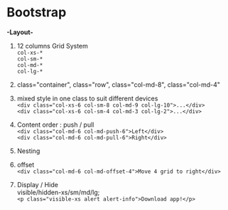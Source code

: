 # Bootstrap

**-Layout-**  
1. 12 columns Grid System  
`col-xs-*`  
`col-sm-*`  
`col-md-*`  
`col-lg-*`  

2. class="container", class="row", class="col-md-8", class="col-md-4"  

3. mixed style in one class to suit different devices  
`<div class="col-xs-6 col-sm-8 col-md-9 col-lg-10">...</div>`  
`<div class="col-xs-6 col-sm-4 col-md-3 col-lg-2">...</div>`  

4. Content order : push / pull  
`<div class="col-md-6 col-md-push-6">Left</div>`  
`<div class="col-md-6 col-md-pull-6">Right</div>`  

5. Nesting  

6. offset  
`<div class="col-md-6 col-md-offset-4">Move 4 grid to right</div>`  

7. Display / Hide  
visible/hidden-xs/sm/md/lg;  
`<p class="visible-xs alert alert-info">Download app!</p>`  